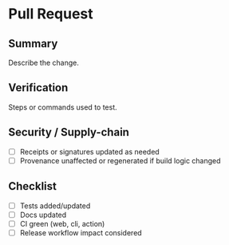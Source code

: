 # Pull Request

## Summary

Describe the change.

## Verification

Steps or commands used to test.

## Security / Supply-chain

- [ ] Receipts or signatures updated as needed
- [ ] Provenance unaffected or regenerated if build logic changed

## Checklist

- [ ] Tests added/updated
- [ ] Docs updated
- [ ] CI green (web, cli, action)
- [ ] Release workflow impact considered
